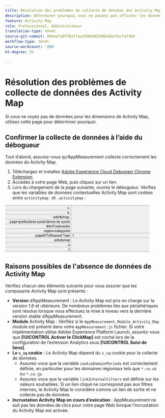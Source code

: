 ```yaml
---
title: Résolution des problèmes de collecte de données des Activity Map
description: Déterminer pourquoi vous ne pouvez pas afficher les données Activity Map dans les demandes d’image
feature: Activity Map
role: Professionnel, Administrateur
translation-type: tm+mt
source-git-commit: 894ee7a8f761f7aa2590e06708be82e7ecfa3f6d
workflow-type: tm+mt
source-wordcount: '269'
ht-degree: 3%

---
```



# Résolution des problèmes de collecte de données des Activity Map

Si vous ne voyez pas de données pour les dimensions de Activity Map, utilisez cette page pour déterminer pourquoi.

## Confirmer la collecte de données à l’aide du débogueur

Tout d’abord, assurez-vous qu’AppMeasurement collecte correctement les données du Activity Map.

1. Téléchargez et installez [Adobe Experience Cloud Debugger Chrome Extension](https://experienceleague.adobe.com/docs/debugger/using/experience-cloud-debugger.html?lang=fr).
2. Accédez à votre page Web, puis cliquez sur un lien.
3. Lors du chargement de la page suivante, ouvrez le débogueur. Vérifiez que les variables de données contextuelles Activity Map sont codées entre `activitymap.` et `.activitymap` :

![Données du débogueur](assets/debugger.png)

## Raisons possibles de l&#39;absence de données de Activity Map

Vérifiez chacun des éléments suivants pour vous assurer que les composants Activity Map sont présents :

* **Version** d’AppMeasurement : Le Activity Map est pris en charge sur la version 1.6 et ultérieure. De nombreux problèmes liés aux périphériques sont résolus lorsque vous effectuez la mise à niveau vers la dernière version stable d’AppMeasurement.
* **Module** Activity Map : Vérifiez si le  `AppMeasurement_Module_Activity_Map` module est présent dans votre  `AppMeasurement.js` fichier. Si votre implémentation utilise Adobe Experience Platform Launch, assurez-vous que **[!UICONTROL Activer le ClickMap]** est coché lors de la configuration de l’extension Analytics sous **[!UICONTROL Suivi de liens]**.
* **Le  `s_sq` cookie** : Le Activity Map dépend du  `s_sq` cookie pour la collecte de données.
   * Assurez-vous que la variable `cookieDomainPeriods` est correctement définie, en particulier pour les domaines régionaux tels que `*.co.uk` ou `*.co.jp`.
   * Assurez-vous que la variable `linkInternalFilters` est définie sur les valeurs souhaitées. Si un lien cliqué ne correspond pas aux filtres internes, le Activity Map le considère comme un lien de sortie et ne collecte pas de données.
* **Incrustation Activity Map en cours d’exécution** : AppMeasurement ne suit pas les données de clics pour votre page Web lorsque l’incrustation du Activity Map est activée.
